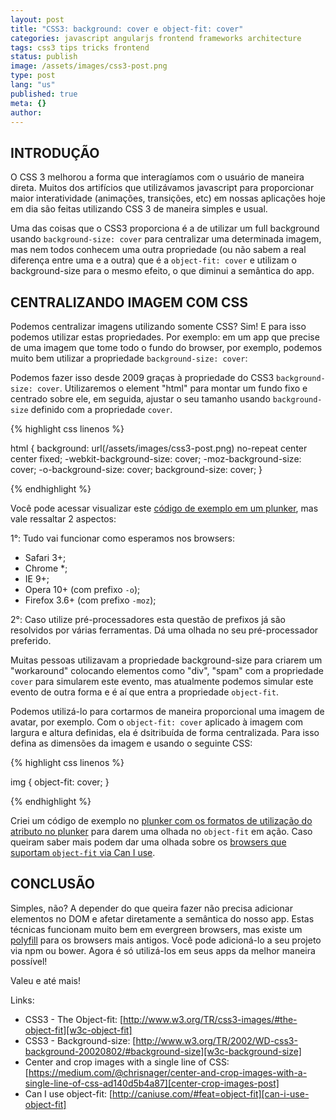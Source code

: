 ```yaml
---
layout: post
title: "CSS3: background: cover e object-fit: cover"
categories: javascript angularjs frontend frameworks architecture
tags: css3 tips tricks frontend
status: publish
image: /assets/images/css3-post.png
type: post
lang: "us"
published: true
meta: {}
author:
---
```


## INTRODUÇÃO

O CSS 3 melhorou a forma que interagíamos com o usuário de maneira direta. Muitos dos artifícios que utilizávamos javascript para proporcionar maior interatividade (animações, transições, etc) em nossas aplicações hoje em dia são feitas utilizando CSS 3 de maneira simples e usual.

Uma das coisas que o CSS3 proporciona é a de utilizar um full background usando `background-size: cover` para centralizar uma determinada imagem, mas nem todos conhecem uma outra propriedade (ou não sabem a real diferença entre uma e a outra) que é a `object-fit: cover` e utilizam o background-size para o mesmo efeito, o que diminui a semântica do app.

## CENTRALIZANDO IMAGEM COM CSS

Podemos centralizar imagens utilizando somente CSS? Sim! E para isso podemos utilizar estas propriedades. Por exemplo: em um app que precise de uma imagem que tome todo o fundo do browser, por exemplo, podemos muito bem utilizar a propriedade `background-size: cover`:

Podemos fazer isso desde 2009 graças à propriedade do CSS3 `background-size: cover`. Utilizaremos o element "html" para montar um fundo fixo e centrado sobre ele, em seguida, ajustar o seu tamanho usando `background-size` definido com a propriedade `cover`.

{% highlight css linenos %}

html {
  background: url(/assets/images/css3-post.png) no-repeat center center fixed;
  -webkit-background-size: cover;
  -moz-background-size: cover;
  -o-background-size: cover;
  background-size: cover;
}

{% endhighlight %}

Você pode acessar visualizar este [código de exemplo em um plunker][background-size-example], mas vale ressaltar 2 aspectos:

1°: Tudo vai funcionar como esperamos nos browsers:

- Safari 3+;
- Chrome *;
- IE 9+;
- Opera 10+ (com prefixo `-o`);
- Firefox 3.6+ (com prefixo `-moz`);

2°: Caso utilize pré-processadores esta questão de prefixos já são resolvidos por várias ferramentas. Dá uma olhada no seu pré-processador preferido.

Muitas pessoas utilizavam a propriedade background-size para criarem um "workaround" colocando elementos como "div", "spam" com a propriedade `cover` para simularem este evento, mas atualmente podemos simular este evento de outra forma e é aí que entra a propriedade `object-fit`.

Podemos utilizá-lo para cortarmos de maneira proporcional uma imagem de avatar, por exemplo. Com o `object-fit: cover` aplicado à imagem com largura e altura definidas, ela é dsitribuída de forma centralizada. Para isso defina as dimensões da imagem e usando o seguinte CSS:

{% highlight css linenos %}

img {
    object-fit: cover;
}

{% endhighlight %}

Criei um código de exemplo no [plunker com os formatos de utilização do atributo no plunker][object-fit-example] para darem uma olhada no `object-fit` em ação. Caso queiram saber mais podem dar uma olhada sobre os [browsers que suportam `object-fit` via Can I use][can-i-use-object-fit].

## CONCLUSÃO

Simples, não? A depender do que queira fazer não precisa adicionar elementos no DOM e afetar diretamente a semântica do nosso app. Estas técnicas funcionam muito bem em evergreen browsers, mas existe um [polyfill][object-fit-polyfill] para os browsers mais antigos. Você pode adicioná-lo a seu projeto via npm ou bower. Agora é só utilizá-los em seus apps da melhor maneira possível!

Valeu e até mais!

Links:

* CSS3 - The Object-fit: [http://www.w3.org/TR/css3-images/#the-object-fit][w3c-object-fit]
* CSS3 - Background-size: [http://www.w3.org/TR/2002/WD-css3-background-20020802/#background-size][w3c-background-size]
* Center and crop images with a single line of CSS: [https://medium.com/@chrisnager/center-and-crop-images-with-a-single-line-of-css-ad140d5b4a87][center-crop-images-post]
* Can I use object-fit: [http://caniuse.com/#feat=object-fit][can-i-use-object-fit]

[center-crop-images-post]: https://medium.com/@chrisnager/center-and-crop-images-with-a-single-line-of-css-ad140d5b4a87
[can-i-use-object-fit]: http://caniuse.com/#feat=object-fit
[object-fit-polyfill]: https://github.com/anselmh/object-fit
[w3c-object-fit]: http://www.w3.org/TR/css3-images/#the-object-fit
[w3c-background-size]: http://www.w3.org/TR/2002/WD-css3-background-20020802/#background-size
[background-size-example]: http://plnkr.co/edit/BjE3ct?p=preview
[object-fit-example]: http://plnkr.co/edit/erzWvD?p=preview
